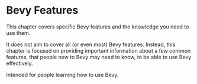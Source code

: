 # Bevy Features

This chapter covers specific Bevy features and the knowledge you need to use them.

It does not aim to cover all (or even most) Bevy features. Instead, this chapter
is focused on providing important information about a few common features, that
people new to Bevy may need to know, to be able to use Bevy effectively.

Intended for people learning how to use Bevy.

